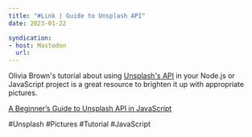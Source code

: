 ```yaml
---
title: "#Link | Guide to Unsplash API"
date: 2023-01-22
syndication: 
- host: Mastodon
  url: 
---
```


Olivia Brown's tutorial about using  [Unsplash's API](https://unsplash.com/developers) in your Node.js or JavaScript project is a great resource to brighten it up with appropriate pictures.

[A Beginner’s Guide to Unsplash API in JavaScript](https://javascript.plainenglish.io/a-beginners-guide-to-unsplash-api-in-javascript-2524c51ae1f3)

#Unsplash #Pictures #Tutorial #JavaScript
